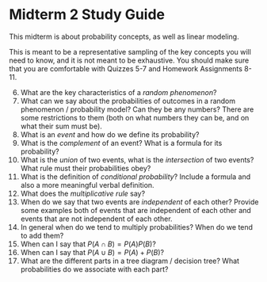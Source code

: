 # Midterm 2 Study Guide

This midterm is about probability concepts, as well as linear modeling.

This is meant to be a representative sampling of the key concepts you will need to know, and it is not meant to be exhaustive. You should make sure that you are comfortable with Quizzes 5-7 and Homework Assignments 8-11.

6. What are the key characteristics of a *random phenomenon*?
7. What can we say about the probabilities of outcomes in a random phenomenon / probability model? Can they be any numbers? There are some restrictions to them (both on what numbers they can be, and on what their sum must be).
8. What is an *event* and how do we define its probability?
9. What is the *complement* of an event? What is a formula for its probability?
10. What is the *union* of two events, what is the *intersection* of two events? What rule must their probabilities obey?
11. What is the definition of *conditional probability*? Include a formula and also a more meaningful verbal definition.
12. What does the *multiplicative rule* say?
13. When do we say that two events are *independent* of each other? Provide some examples both of events that are independent of each other and events that are not independent of each other.
14. In general when do we tend to multiply probabilities? When do we tend to add them?
15. When can I say that $P(A\cap B) = P(A)P(B)$?
16. When can I say that $P(A\cup B) = P(A) + P(B)$?
17. What are the different parts in a tree diagram / decision tree? What probabilities do we associate with each part?
